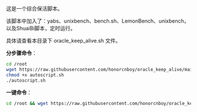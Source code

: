 这是一个综合保活脚本。

该脚本中加入了：yabs、unixbench、bench.sh、LemonBench、unixbench，以及ShuaiBi脚本，定时运行。


具体请查看本目录下 oracle_keep_alive.sh 文件。


__分步骤命令__：
```bash
cd /root
wget https://raw.githubusercontent.com/honorcnboy/oracle_keep_alive/main/AutoScript/autoscript.sh
chmod +x autoscript.sh
./autoscript.sh
```


__一键命令__：
```bash
cd /root && wget https://raw.githubusercontent.com/honorcnboy/oracle_keep_alive/main/AutoScript/autoscript.sh && chmod +x autoscript.sh && ./autoscript.sh
```
